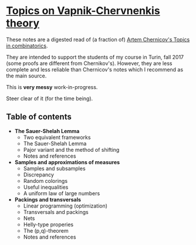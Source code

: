 # [Topics on Vapnik-Chervnenkis theory](https://github.com/domenicozambella/sputnik/raw/master/sputnik.pdf)


These notes are a digested read of (a fraction of) <a rel="external" href="http://www.math.ucla.edu/~chernikov/teaching/Combinatorics285N/CombinatoricsNotes.pdf">Artem Chernicov's Topics in combinatorics</a>.

They are intended to support the students of my course in Turin, fall 2017 (some proofs are different from Chernikov's). However, they are less complete and less reliable than Chernicov's notes which I recommend as the main source. 

This is **very messy** work-in-progress.

Steer clear of it (for the time being).


## Table of contents

*  **The Sauer-Shelah Lemma**
   * Two equivalent frameworks
   * The Sauer-Shelah Lemma
   * Pajor variant and the method of shifting
   * Notes and references
*  **Samples and approximations of measures**
   * Samples and subsamples
   * Discrepancy
   * Random colorings
   * Useful inequalities
   * A uniform law of large numbers
*  **Packings and transversals**
   * Linear programming (optimization)
   * Transversals and packings
   * Nets
   * Helly-type properies
   * The (p,q)-theorem
   * Notes and references
